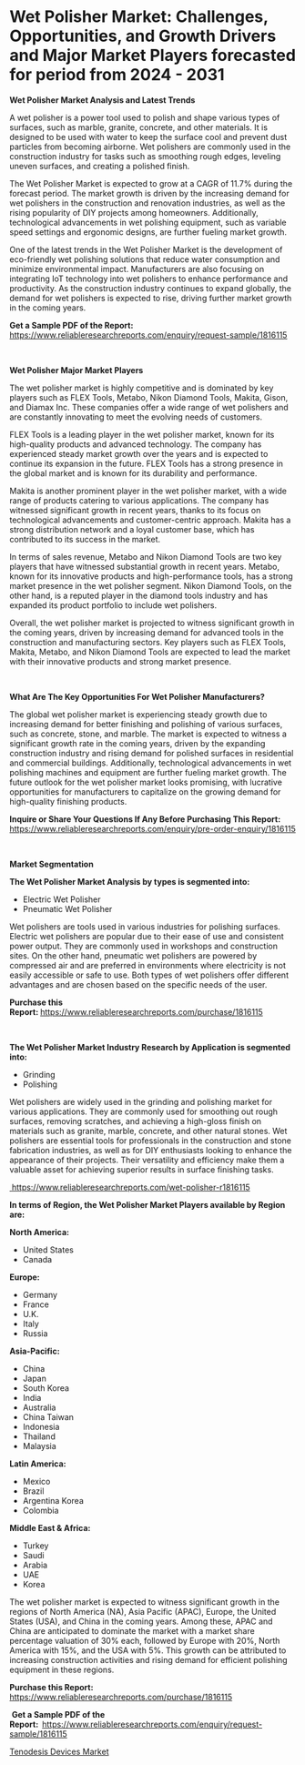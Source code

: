 <p><h1>Wet Polisher Market: Challenges, Opportunities, and Growth Drivers and Major Market Players forecasted for period from 2024 - 2031</h1></p><p><strong>Wet Polisher Market Analysis and Latest Trends</strong></p>
<p><p>A wet polisher is a power tool used to polish and shape various types of surfaces, such as marble, granite, concrete, and other materials. It is designed to be used with water to keep the surface cool and prevent dust particles from becoming airborne. Wet polishers are commonly used in the construction industry for tasks such as smoothing rough edges, leveling uneven surfaces, and creating a polished finish.</p><p>The Wet Polisher Market is expected to grow at a CAGR of 11.7% during the forecast period. The market growth is driven by the increasing demand for wet polishers in the construction and renovation industries, as well as the rising popularity of DIY projects among homeowners. Additionally, technological advancements in wet polishing equipment, such as variable speed settings and ergonomic designs, are further fueling market growth.</p><p>One of the latest trends in the Wet Polisher Market is the development of eco-friendly wet polishing solutions that reduce water consumption and minimize environmental impact. Manufacturers are also focusing on integrating IoT technology into wet polishers to enhance performance and productivity. As the construction industry continues to expand globally, the demand for wet polishers is expected to rise, driving further market growth in the coming years.</p></p>
<p><strong>Get a Sample PDF of the Report:&nbsp;</strong> <a href="https://www.reliableresearchreports.com/enquiry/request-sample/1816115">https://www.reliableresearchreports.com/enquiry/request-sample/1816115</a></p>
<p>&nbsp;</p>
<p><strong>Wet Polisher Major Market Players</strong></p>
<p><p>The wet polisher market is highly competitive and is dominated by key players such as FLEX Tools, Metabo, Nikon Diamond Tools, Makita, Gison, and Diamax Inc. These companies offer a wide range of wet polishers and are constantly innovating to meet the evolving needs of customers.</p><p>FLEX Tools is a leading player in the wet polisher market, known for its high-quality products and advanced technology. The company has experienced steady market growth over the years and is expected to continue its expansion in the future. FLEX Tools has a strong presence in the global market and is known for its durability and performance.</p><p>Makita is another prominent player in the wet polisher market, with a wide range of products catering to various applications. The company has witnessed significant growth in recent years, thanks to its focus on technological advancements and customer-centric approach. Makita has a strong distribution network and a loyal customer base, which has contributed to its success in the market.</p><p>In terms of sales revenue, Metabo and Nikon Diamond Tools are two key players that have witnessed substantial growth in recent years. Metabo, known for its innovative products and high-performance tools, has a strong market presence in the wet polisher segment. Nikon Diamond Tools, on the other hand, is a reputed player in the diamond tools industry and has expanded its product portfolio to include wet polishers.</p><p>Overall, the wet polisher market is projected to witness significant growth in the coming years, driven by increasing demand for advanced tools in the construction and manufacturing sectors. Key players such as FLEX Tools, Makita, Metabo, and Nikon Diamond Tools are expected to lead the market with their innovative products and strong market presence.</p></p>
<p>&nbsp;</p>
<p><strong>What Are The Key Opportunities For Wet Polisher Manufacturers?</strong></p>
<p><p>The global wet polisher market is experiencing steady growth due to increasing demand for better finishing and polishing of various surfaces, such as concrete, stone, and marble. The market is expected to witness a significant growth rate in the coming years, driven by the expanding construction industry and rising demand for polished surfaces in residential and commercial buildings. Additionally, technological advancements in wet polishing machines and equipment are further fueling market growth. The future outlook for the wet polisher market looks promising, with lucrative opportunities for manufacturers to capitalize on the growing demand for high-quality finishing products.</p></p>
<p><strong>Inquire or Share Your Questions If Any Before Purchasing This Report:</strong> <a href="https://www.reliableresearchreports.com/enquiry/pre-order-enquiry/1816115">https://www.reliableresearchreports.com/enquiry/pre-order-enquiry/1816115</a></p>
<p>&nbsp;</p>
<p><strong>Market Segmentation</strong></p>
<p><strong>The Wet Polisher Market Analysis by types is segmented into:</strong></p>
<p><ul><li>Electric Wet Polisher</li><li>Pneumatic Wet Polisher</li></ul></p>
<p><p>Wet polishers are tools used in various industries for polishing surfaces. Electric wet polishers are popular due to their ease of use and consistent power output. They are commonly used in workshops and construction sites. On the other hand, pneumatic wet polishers are powered by compressed air and are preferred in environments where electricity is not easily accessible or safe to use. Both types of wet polishers offer different advantages and are chosen based on the specific needs of the user.</p></p>
<p><strong>Purchase this Report:&nbsp;</strong><a href="https://www.reliableresearchreports.com/purchase/1816115">https://www.reliableresearchreports.com/purchase/1816115</a></p>
<p>&nbsp;</p>
<p><strong>The Wet Polisher Market Industry Research by Application is segmented into:</strong></p>
<p><ul><li>Grinding</li><li>Polishing</li></ul></p>
<p><p>Wet polishers are widely used in the grinding and polishing market for various applications. They are commonly used for smoothing out rough surfaces, removing scratches, and achieving a high-gloss finish on materials such as granite, marble, concrete, and other natural stones. Wet polishers are essential tools for professionals in the construction and stone fabrication industries, as well as for DIY enthusiasts looking to enhance the appearance of their projects. Their versatility and efficiency make them a valuable asset for achieving superior results in surface finishing tasks.</p></p>
<p><a href="https://www.reliableresearchreports.com/wet-polisher-r1816115">&nbsp;https://www.reliableresearchreports.com/wet-polisher-r1816115</a></p>
<p><strong>In terms of Region, the Wet Polisher Market Players available by Region are:</strong></p>
<p>
    <p> <strong> North America: </strong>
        <ul>
            <li>United States</li>
            <li>Canada</li>
        </ul>
        </p> 
    <p> <strong> Europe: </strong>
        <ul>
            <li>Germany</li>
            <li>France</li>
            <li>U.K.</li>
            <li>Italy</li>
            <li>Russia</li>
        </ul>
        </p> 
    <p> <strong> Asia-Pacific: </strong>
        <ul>
            <li>China</li>
            <li>Japan</li>
            <li>South Korea</li>
            <li>India</li>
            <li>Australia</li>
            <li>China Taiwan</li>
            <li>Indonesia</li>
            <li>Thailand</li>
            <li>Malaysia</li>
        </ul>
        </p> 
    <p> <strong> Latin America: </strong>
        <ul>
            <li>Mexico</li>
            <li>Brazil</li>
            <li>Argentina Korea</li>
            <li>Colombia</li>
        </ul>
        </p> 
    <p> <strong> Middle East & Africa: </strong>
        <ul>
            <li>Turkey</li>
            <li>Saudi</li>
            <li>Arabia</li>
            <li>UAE</li>
            <li>Korea</li>
        </ul>
    </p>
    </p>
<p><p>The wet polisher market is expected to witness significant growth in the regions of North America (NA), Asia Pacific (APAC), Europe, the United States (USA), and China in the coming years. Among these, APAC and China are anticipated to dominate the market with a market share percentage valuation of 30% each, followed by Europe with 20%, North America with 15%, and the USA with 5%. This growth can be attributed to increasing construction activities and rising demand for efficient polishing equipment in these regions.</p></p>
<p><strong>Purchase this Report: </strong><a href="https://www.reliableresearchreports.com/purchase/1816115">https://www.reliableresearchreports.com/purchase/1816115</a></p>
<p>&nbsp;<strong>Get a Sample PDF of the Report:&nbsp;&nbsp;</strong><a href="https://www.reliableresearchreports.com/enquiry/request-sample/1816115">https://www.reliableresearchreports.com/enquiry/request-sample/1816115</a></p>
<p><strong></strong></p>
<p><p><a href="https://acidic-farm-354.notion.site/Tenodesis-Devices-Market-Share-Evolution-and-Market-Growth-Trends-2024-2031-41a15ed2a80d43e0a0c481d92bfa47ef">Tenodesis Devices Market</a></p></p>